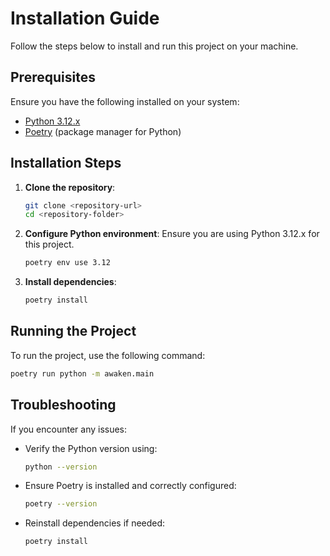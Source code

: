 # Installation Guide

Follow the steps below to install and run this project on your machine.

## Prerequisites

Ensure you have the following installed on your system:

- [Python 3.12.x](https://www.python.org/downloads/release/python-3120/)
- [Poetry](https://python-poetry.org/docs/#installation) (package manager for Python)

## Installation Steps

1. **Clone the repository**:
   ```bash
   git clone <repository-url>
   cd <repository-folder>
   ```

2. **Configure Python environment**:
   Ensure you are using Python 3.12.x for this project.
   ```bash
   poetry env use 3.12
   ```

3. **Install dependencies**:
   ```bash
   poetry install
   ```

## Running the Project

To run the project, use the following command:
```bash
poetry run python -m awaken.main
```

## Troubleshooting

If you encounter any issues:
- Verify the Python version using:
  ```bash
  python --version
  ```
- Ensure Poetry is installed and correctly configured:
  ```bash
  poetry --version
  ```
- Reinstall dependencies if needed:
  ```bash
  poetry install
  
